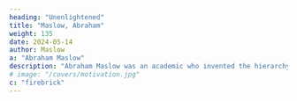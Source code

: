 ```yaml
---
heading: "Unenlightened"
title: "Maslow, Abraham"
weight: 135
date: 2024-05-14
author: Maslow
a: "Abraham Maslow"
description: "Abraham Maslow was an academic who invented the hierarchy of human needs"
# image: "/covers/motivation.jpg"
c: "firebrick"
---
```

